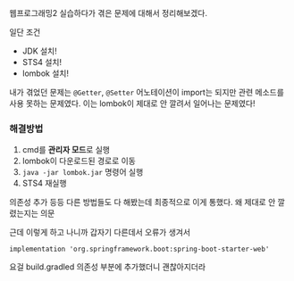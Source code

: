 <p>웹프로그래밍2 실습하다가 겪은 문제에 대해서 정리해보겠다.</p>
<p>일단 조건</p>
<ul>
<li>JDK 설치!</li>
<li>STS4 설치!</li>
<li>lombok 설치!</li>
</ul>
<p>내가 겪었던 문제는 <code>@Getter</code>, <code>@Setter</code> 어노테이션이 import는 되지만 관련 메소드를 사용 못하는 문제였다.
이는 lombok이 제대로 안 깔려서 일어나는 문제였다!</p>
<h3 id="해결방법">해결방법</h3>
<ol>
<li>cmd를 <strong>관리자 모드</strong>로 실행
<img alt="" src="https://velog.velcdn.com/images/ahyeungii/post/d336ef31-7d8f-4ee7-a3a8-8b05c7c4146e/image.png" /></li>
<li>lombok이 다운로드된 경로로 이동</li>
<li><code>java -jar lombok.jar</code> 명령어 실행</li>
<li>STS4 재실행</li>
</ol>
<p>의존성 추가 등등 다른 방법들도 다 해봤는데 최종적으로 이게 통했다.
왜 제대로 안 깔렸는지는 의문</p>
<p>근데 이렇게 하고 나니까 갑자기 다른데서 오류가 생겨서</p>
<pre><code>implementation 'org.springframework.boot:spring-boot-starter-web'</code></pre><p>요걸 build.gradled 의존성 부분에 추가했더니 괜찮아지더라</p>
